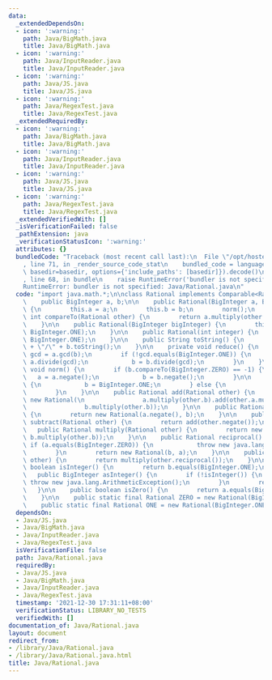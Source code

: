 ```yaml
---
data:
  _extendedDependsOn:
  - icon: ':warning:'
    path: Java/BigMath.java
    title: Java/BigMath.java
  - icon: ':warning:'
    path: Java/InputReader.java
    title: Java/InputReader.java
  - icon: ':warning:'
    path: Java/JS.java
    title: Java/JS.java
  - icon: ':warning:'
    path: Java/RegexTest.java
    title: Java/RegexTest.java
  _extendedRequiredBy:
  - icon: ':warning:'
    path: Java/BigMath.java
    title: Java/BigMath.java
  - icon: ':warning:'
    path: Java/InputReader.java
    title: Java/InputReader.java
  - icon: ':warning:'
    path: Java/JS.java
    title: Java/JS.java
  - icon: ':warning:'
    path: Java/RegexTest.java
    title: Java/RegexTest.java
  _extendedVerifiedWith: []
  _isVerificationFailed: false
  _pathExtension: java
  _verificationStatusIcon: ':warning:'
  attributes: {}
  bundledCode: "Traceback (most recent call last):\n  File \"/opt/hostedtoolcache/Python/3.10.1/x64/lib/python3.10/site-packages/onlinejudge_verify/documentation/build.py\"\
    , line 71, in _render_source_code_stat\n    bundled_code = language.bundle(stat.path,\
    \ basedir=basedir, options={'include_paths': [basedir]}).decode()\n  File \"/opt/hostedtoolcache/Python/3.10.1/x64/lib/python3.10/site-packages/onlinejudge_verify/languages/user_defined.py\"\
    , line 68, in bundle\n    raise RuntimeError('bundler is not specified: {}'.format(str(path)))\n\
    RuntimeError: bundler is not specified: Java/Rational.java\n"
  code: "import java.math.*;\n\nclass Rational implements Comparable<Rational> {\n\
    \    public BigInteger a, b;\n\n    public Rational(BigInteger a, BigInteger b)\
    \ {\n        this.a = a;\n        this.b = b;\n        norm();\n    }\n\n    public\
    \ int compareTo(Rational other) {\n        return a.multiply(other.b).compareTo(b.multiply(other.a));\n\
    \    }\n\n    public Rational(BigInteger bigInteger) {\n        this(bigInteger,\
    \ BigInteger.ONE);\n    }\n\n    public Rational(int integer) {\n        this(BigInteger.valueOf(integer),\
    \ BigInteger.ONE);\n    }\n\n    public String toString() {\n        return a.toString()\
    \ + \"/\" + b.toString();\n    }\n\n    private void reduce() {\n        BigInteger\
    \ gcd = a.gcd(b);\n        if (!gcd.equals(BigInteger.ONE)) {\n            a =\
    \ a.divide(gcd);\n            b = b.divide(gcd);\n        }\n    }\n\n    private\
    \ void norm() {\n        if (b.compareTo(BigInteger.ZERO) == -1) {\n         \
    \   a = a.negate();\n            b = b.negate();\n        }\n\n        if (a.equals(BigInteger.ZERO))\
    \ {\n            b = BigInteger.ONE;\n        } else {\n            reduce();\n\
    \        }\n    }\n\n    public Rational add(Rational other) {\n        return\
    \ new Rational(\n                a.multiply(other.b).add(other.a.multiply(b)),\n\
    \                b.multiply(other.b));\n    }\n\n    public Rational negate()\
    \ {\n        return new Rational(a.negate(), b);\n    }\n\n    public Rational\
    \ subtract(Rational other) {\n        return add(other.negate());\n    }\n\n \
    \   public Rational multiply(Rational other) {\n        return new Rational(a.multiply(other.a),\
    \ b.multiply(other.b));\n    }\n\n    public Rational reciprocal() {\n       \
    \ if (a.equals(BigInteger.ZERO)) {\n            throw new java.lang.ArithmeticException();\n\
    \        }\n        return new Rational(b, a);\n    }\n\n    public Rational divide(Rational\
    \ other) {\n        return multiply(other.reciprocal());\n    }\n\n    public\
    \ boolean isInteger() {\n        return b.equals(BigInteger.ONE);\n    }\n\n \
    \   public BigInteger asInteger() {\n        if (!isInteger()) {\n           \
    \ throw new java.lang.ArithmeticException();\n        }\n        return a;\n \
    \   }\n\n    public boolean isZero() {\n        return a.equals(BigInteger.ZERO);\n\
    \    }\n\n    public static final Rational ZERO = new Rational(BigInteger.ZERO);\n\
    \    public static final Rational ONE = new Rational(BigInteger.ONE);\n}\n\n"
  dependsOn:
  - Java/JS.java
  - Java/BigMath.java
  - Java/InputReader.java
  - Java/RegexTest.java
  isVerificationFile: false
  path: Java/Rational.java
  requiredBy:
  - Java/JS.java
  - Java/BigMath.java
  - Java/InputReader.java
  - Java/RegexTest.java
  timestamp: '2021-12-30 17:31:11+08:00'
  verificationStatus: LIBRARY_NO_TESTS
  verifiedWith: []
documentation_of: Java/Rational.java
layout: document
redirect_from:
- /library/Java/Rational.java
- /library/Java/Rational.java.html
title: Java/Rational.java
---
```

